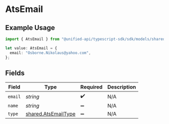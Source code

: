 # AtsEmail

## Example Usage

```typescript
import { AtsEmail } from "@unified-api/typescript-sdk/sdk/models/shared";

let value: AtsEmail = {
  email: "Osborne.Nikolaus@yahoo.com",
};
```

## Fields

| Field                                                             | Type                                                              | Required                                                          | Description                                                       |
| ----------------------------------------------------------------- | ----------------------------------------------------------------- | ----------------------------------------------------------------- | ----------------------------------------------------------------- |
| `email`                                                           | *string*                                                          | :heavy_check_mark:                                                | N/A                                                               |
| `name`                                                            | *string*                                                          | :heavy_minus_sign:                                                | N/A                                                               |
| `type`                                                            | [shared.AtsEmailType](../../../sdk/models/shared/atsemailtype.md) | :heavy_minus_sign:                                                | N/A                                                               |